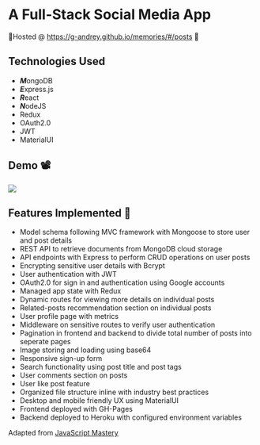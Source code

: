 # A Full-Stack Social Media App 

🌟Hosted @ https://g-andrey.github.io/memories/#/posts 🌟

## Technologies Used 
- ***M***ongoDB
- ***E***xpress.js
- ***R***eact
- ***N***odeJS
- Redux
- OAuth2.0
- JWT
- MaterialUI

## Demo 📽️
![](https://github.com/G-Andrey/Gif-Storage/blob/main/Memories/MemoriesDemoHQ.gif)

## Features Implemented 🎉
- Model schema following MVC framework with Mongoose to store user and post details
- REST API to retrieve documents from MongoDB cloud storage
- API endpoints with Express to perform CRUD operations on user posts
- Encrypting sensitive user details with Bcrypt
- User authentication with JWT
- OAuth2.0 for sign in and authentication using Google accounts
- Managed app state with Redux
- Dynamic routes for viewing more details on individual posts
- Related-posts recommendation section on individual posts
- User profile page with metrics
- Middleware on sensitive routes to verify user authentication
- Pagination in frontend and backend to divide total number of posts into seperate pages
- Image storing and loading using base64
- Responsive sign-up form
- Search functionality using post title and post tags
- User comments section on posts
- User like post feature
- Organized file structure inline with industry best practices
- Desktop and mobile friendly UX using MaterialUI
- Frontend deployed with GH-Pages
- Backend deployed to Heroku with configured environment variables

Adapted from [JavaScript Mastery](https://www.youtube.com/watch?v=VsUzmlZfYNg)

